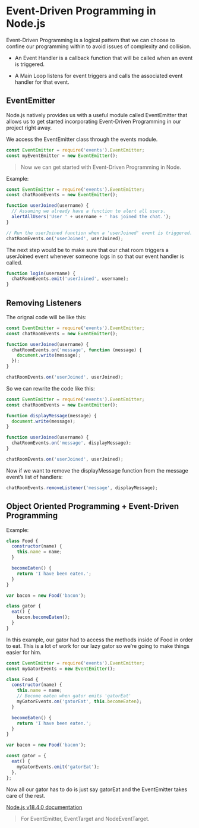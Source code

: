 # Event-Driven Programming in Node.js

Event-Driven Programming is a logical pattern that we can choose to confine our programming within to avoid issues of complexity and collision.

- An Event Handler is a callback function that will be called when an event is triggered.

- A Main Loop listens for event triggers and calls the associated event handler for that event.

## EventEmitter

Node.js natively provides us with a useful module called EventEmitter that allows us to get started incorporating Event-Driven Programming in our project right away.

We access the EventEmitter class through the events module.

```js
const EventEmitter = require('events').EventEmitter;
const myEventEmitter = new EventEmitter();
```

> Now we can get started with Event-Driven Programming in Node.

Example:

```js
const EventEmitter = require('events').EventEmitter;
const chatRoomEvents = new EventEmitter();

function userJoined(username) {
  // Assuming we already have a function to alert all users.
  alertAllUsers('User ' + username + ' has joined the chat.');
}

// Run the userJoined function when a 'userJoined' event is triggered.
chatRoomEvents.on('userJoined', userJoined);
```

The next step would be to make sure that our chat room triggers a userJoined event whenever someone logs in so that our event handler is called.

```js
function login(username) {
  chatRoomEvents.emit('userJoined', username);
}
```

## Removing Listeners

The orignal code will be like this:

```js
const EventEmitter = require('events').EventEmitter;
const chatRoomEvents = new EventEmitter();

function userJoined(username) {
  chatRoomEvents.on('message', function (message) {
    document.write(message);
  });
}

chatRoomEvents.on('userJoined', userJoined);
```

So we can rewrite the code like this:

```js
const EventEmitter = require('events').EventEmitter;
const chatRoomEvents = new EventEmitter();

function displayMessage(message) {
  document.write(message);
}

function userJoined(username) {
  chatRoomEvents.on('message', displayMessage);
}

chatRoomEvents.on('userJoined', userJoined);
```

Now if we want to remove the displayMessage function from the message event’s list of handlers:

```js
chatRoomEvents.removeListener('message', displayMessage);
```

## Object Oriented Programming + Event-Driven Programming

Example:

```js
class Food {
  constructor(name) {
    this.name = name;
  }

  becomeEaten() {
    return 'I have been eaten.';
  }
}

var bacon = new Food('bacon');

class gator {
  eat() {
    bacon.becomeEaten();
  }
}
```

In this example, our gator had to access the methods inside of Food in order to eat. This is a lot of work for our lazy gator so we’re going to make things easier for him.

```js
const EventEmitter = require('events').EventEmitter;
const myGatorEvents = new EventEmitter();

class Food {
  constructor(name) {
    this.name = name;
    // Become eaten when gator emits 'gatorEat'
    myGatorEvents.on('gatorEat', this.becomeEaten);
  }

  becomeEaten() {
    return 'I have been eaten.';
  }
}

var bacon = new Food('bacon');

const gator = {
  eat() {
    myGatorEvents.emit('gatorEat');
  },
};
```

Now all our gator has to do is just say gatorEat and the EventEmitter takes care of the rest.

[Node.js v18.4.0 documentation](https://nodejs.org/api/events.html)

> For EventEmitter, EventTarget and NodeEventTarget.
